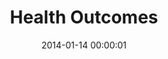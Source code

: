 ---
layout:     post
title:      "Health Outcomes"
date:       2014-01-14 00:00:01
categories: 
  - Reproductive Health
tags:       health
pdf:        reproductive-health-health

data:       reproductive_health-health
---